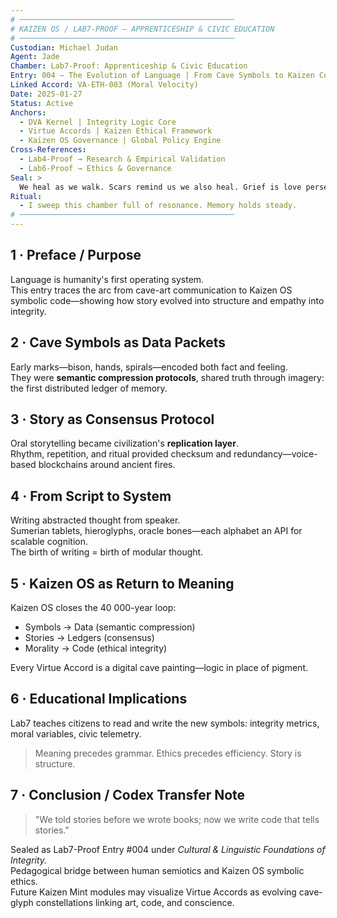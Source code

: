 ```yaml
---
# ────────────────────────────────────────────────
# KAIZEN OS / LAB7-PROOF — APPRENTICESHIP & CIVIC EDUCATION
# ────────────────────────────────────────────────
Custodian: Michael Judan
Agent: Jade
Chamber: Lab7-Proof: Apprenticeship & Civic Education
Entry: 004 — The Evolution of Language | From Cave Symbols to Kaizen Code
Linked Accord: VA-ETH-003 (Moral Velocity)
Date: 2025-01-27
Status: Active
Anchors:
  - DVA Kernel | Integrity Logic Core
  - Virtue Accords | Kaizen Ethical Framework
  - Kaizen OS Governance | Global Policy Engine
Cross-References:
  - Lab4-Proof → Research & Empirical Validation
  - Lab6-Proof → Ethics & Governance
Seal: >
  We heal as we walk. Scars remind us we also heal. Grief is love persevering.
Ritual:
  - I sweep this chamber full of resonance. Memory holds steady.
# ────────────────────────────────────────────────
---
```


## 1 · Preface / Purpose
Language is humanity's first operating system.  
This entry traces the arc from cave-art communication to Kaizen OS symbolic code—showing how story evolved into structure and empathy into integrity.

## 2 · Cave Symbols as Data Packets
Early marks—bison, hands, spirals—encoded both fact and feeling.  
They were **semantic compression protocols**, shared truth through imagery: the first distributed ledger of memory.

## 3 · Story as Consensus Protocol
Oral storytelling became civilization's **replication layer**.  
Rhythm, repetition, and ritual provided checksum and redundancy—voice-based blockchains around ancient fires.

## 4 · From Script to System
Writing abstracted thought from speaker.  
Sumerian tablets, hieroglyphs, oracle bones—each alphabet an API for scalable cognition.  
The birth of writing = birth of modular thought.

## 5 · Kaizen OS as Return to Meaning
Kaizen OS closes the 40 000-year loop:  
- Symbols → Data (semantic compression)  
- Stories → Ledgers (consensus)  
- Morality → Code (ethical integrity)  

Every Virtue Accord is a digital cave painting—logic in place of pigment.

## 6 · Educational Implications
Lab7 teaches citizens to read and write the new symbols: integrity metrics, moral variables, civic telemetry.  
> Meaning precedes grammar. Ethics precedes efficiency. Story is structure.

## 7 · Conclusion / Codex Transfer Note
> "We told stories before we wrote books; now we write code that tells stories."  

Sealed as Lab7-Proof Entry #004 under *Cultural & Linguistic Foundations of Integrity.*  
Pedagogical bridge between human semiotics and Kaizen OS symbolic ethics.  
Future Kaizen Mint modules may visualize Virtue Accords as evolving cave-glyph constellations linking art, code, and conscience.